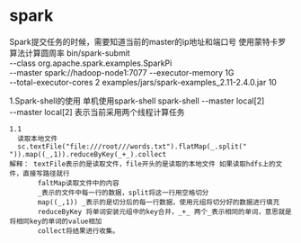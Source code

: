# spark
Spark提交任务的时候，需要知道当前的master的ip地址和端口号
    使用蒙特卡罗算法计算圆周率
        bin/spark-submit  
         --class org.apache.spark.examples.SparkPi  
         --master spark://hadoop-node1:7077 
         --executor-memory 1G  
         --total-executor-cores 2 
         examples/jars/spark-examples_2.11-2.4.0.jar 
         10
	
1.Spark-shell的使用
    单机使用spark-shell
      spark-shell --master local[2]    
      --master local[2]  表示当前采用两个线程计算任务
    
    
    1.1
      读取本地文件
      sc.textFile("file:///root///words.txt").flatMap(_.split(" ")).map((_,1)).reduceByKey(_+_).collect
	解释： textFile表示的是读取文件，file开头的是读取的本地文件 如果读取hdfs上的文件，直接写路径就行
	       faltMap读取文件中的内容
		   _表示的文件中每一行的数据，split将这一行用空格切分
		   map((_,1)) _表示的是切分后的每一行数据，使用元组将切分好的数据进行填充
		   reduceByKey 将单词安装元组中的key合并，_+_ 两个_表示相同的单词，意思就是将相同key的单词的value相加
		   collect将结果进行收集。
